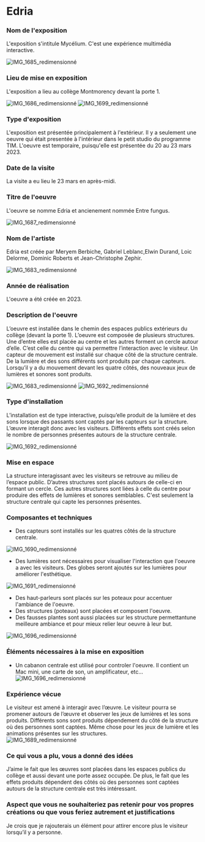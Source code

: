 # Edria
### Nom de l'exposition    
L'exposition s'intitule Mycélium. C'est une expérience multimédia interactive.

![IMG_1685_redimensionné](https://user-images.githubusercontent.com/112189528/228869447-add24abe-347a-4ebf-8be4-60d635e8ce1c.png)

### Lieu de mise en exposition
L'exposition a lieu au collège Montmorency devant la porte 1.

![IMG_1686_redimensionné](https://user-images.githubusercontent.com/112189528/228869594-400ec1e5-b9f2-4e47-8f55-65df617b7384.png)
![IMG_1699_redimensionné](https://user-images.githubusercontent.com/112189528/228869773-f1c3e1e3-8fe9-4493-b99f-eacf4f9d7493.png)

### Type d'exposition
L'exposition est présentée principalement à l'extérieur. Il y a seulement une oeuvre qui était presentée à l'intérieur dans le petit studio du programme TIM. L'oeuvre est temporaire, puisqu'elle est présentée du 20 au 23 mars 2023.

### Date de la visite
La visite a eu lieu le 23 mars en après-midi.

### Titre de l'oeuvre
L'oeuvre se nomme Edria et ancienement nommée Entre fungus.

![IMG_1687_redimensionné](https://user-images.githubusercontent.com/112189528/228869895-41519700-1723-45ca-ba57-9068c9862677.png)

### Nom de l'artiste                  
Edria est créée par Meryem Berbiche, Gabriel Leblanc,Elwin Durand, Loic Delorme, Dominic Roberts et Jean-Christophe Zephir.

![IMG_1683_redimensionné](https://user-images.githubusercontent.com/112189528/228869843-34cc363f-81b6-405a-b028-f217c6d99db4.png)

### Année de réalisation
L'oeuvre a été créée en 2023.

### Description de l'oeuvre      
L’oeuvre est installée dans le chemin des espaces publics extérieurs du collège (devant la porte 1). L’oeuvre est composée de plusieurs structures. Une d’entre elles est placée au centre et les autres forment un cercle autour d’elle. C’est celle du centre qui va permettre l’interaction avec le visiteur. Un capteur de mouvement est installé sur chaque côté de la structure centrale. De la lumière et des sons différents sont produits par chaque capteurs. Lorsqu’il y a du mouvement devant les quatre côtés, des  nouveaux jeux de lumières et sonores sont produits.

![IMG_1683_redimensionné](https://user-images.githubusercontent.com/112189528/228869981-d8c3bd48-e56b-49d5-b4cd-f3939f6e8771.png)
![IMG_1692_redimensionné](https://user-images.githubusercontent.com/112189528/228870081-fc4df81a-1cb5-467f-a772-b2359e2a4fa3.png)


### Type d'installation 
L’installation est de type interactive, puisqu’elle produit de la lumière et des sons lorsque des passants sont captés par les capteurs sur la structure. L’œuvre interagit donc avec les visiteurs. Différents effets sont créés selon le nombre de personnes présentes autours de la structure centrale.

![IMG_1692_redimensionné](https://user-images.githubusercontent.com/112189528/228870251-80d5d78b-6331-41f3-a865-84cead7a62f8.png)

### Mise en espace
La structure interagissant avec les visiteurs se retrouve au milieu de l’espace public. D’autres structures sont placés autours de celle-ci en formant un cercle. Ces autres structures sont liées à celle du centre pour produire des effets de lumières et sonores semblables. C'est seulement la structure centrale qui capte les personnes présentes.

### Composantes et techniques
- Des capteurs sont installés sur les quatres côtés de la structure centrale.

![IMG_1690_redimensionné](https://user-images.githubusercontent.com/112189528/228870784-051d38d2-fdbf-4549-af7e-e38f81b3cf60.png)

- Des lumières sont nécessaires pour visualiser l'interaction que l'oeuvre a avec les visiteurs. Des globes seront ajoutés sur les lumières pour améliorer l'esthétique. 

![IMG_1691_redimensionné](https://user-images.githubusercontent.com/112189528/228870855-6ce361eb-f499-4cc6-836a-37ce48df7d9f.png)

- Des haut-parleurs sont placés sur les poteaux pour accentuer l'ambiance de l'oeuvre.
- Des structures (poteaux) sont placées et composent l'oeuvre. 
- Des fausses plantes sont aussi placées sur les structure permettantune meilleure ambiance et pour mieux relier leur oeuvre à leur but. 

![IMG_1696_redimensionné](https://user-images.githubusercontent.com/112189528/228870998-067391e9-beb2-4c98-98b3-6e4e181b539d.png)

### Éléments nécessaires à la mise en exposition
- Un cabanon centrale est utilisé pour controler l'oeuvre. Il contient un Mac mini, une carte de son, un amplificateur, etc...
![IMG_1696_redimensionné](https://user-images.githubusercontent.com/112189528/228871161-76b2e2f3-2277-4352-85b4-fd7a84ee0891.png)

### Expérience vécue
Le visiteur est amené à interagir avec l’œuvre. Le visiteur pourra se promener autours de l’œuvre et observer les jeux de lumières et les sons produits. Différents sons sont produits dépendement du côté de la structure où des personnes sont captées. Même chose pour les jeux de lumière et les animations présentes sur les structures.   
![IMG_1689_redimensionné](https://user-images.githubusercontent.com/112189528/228870490-b0a766e1-5aaf-49f7-af38-11053ce8c752.png)

### Ce qui vous a plu, vous a donné des idées
J’aime le fait que les œuvres sont placées dans les espaces publics du collège et aussi devant une porte assez occupée. De plus, le fait que les effets produits dépendent des côtés où des personnes sont captées autours de la structure centrale est très intéressant. 

### Aspect que vous ne souhaiteriez pas retenir pour vos propres créations ou que vous feriez autrement et justifications
Je crois que je rajouterais un élément pour attirer encore plus le visiteur lorsqu’il y a personne.
